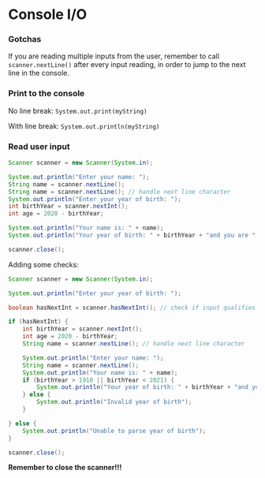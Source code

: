 # Console I/O


### Gotchas
If you are reading multiple inputs from the user, remember to call `scanner.nextLine()` after every input reading, in order to jump to the next line in the console.

### Print to the console
No line break:
`System.out.print(myString)`

With line break:
`System.out.println(myString)`

### Read user input
```java
Scanner scanner = new Scanner(System.in);

System.out.println("Enter your name: ");
String name = scanner.nextLine();
String name = scanner.nextLine(); // handle next line character
System.out.println("Enter your year of birth: ");
int birthYear = scanner.nextInt();
int age = 2020 - birthYear;

System.out.println("Your name is: " + name);
System.out.println("Your year of birth: " + birthYear + "and you are " + age + "years old");

scanner.close();
```
Adding some checks:
```java
Scanner scanner = new Scanner(System.in);

System.out.println("Enter your year of birth: ");

boolean hasNextInt = scanner.hasNextInt(); // check if input qualifies as an int

if (hasNextInt) {
	int birthYear = scanner.nextInt();
	int age = 2020 - birthYear;
	String name = scanner.nextLine(); // handle next line character

	System.out.println("Enter your name: ");
	String name = scanner.nextLine();
	System.out.println("Your name is: " + name);
	if (birthYear > 1910 || birthYear < 2021) {
		System.out.println("Your year of birth: " + birthYear + "and you are " + age + "years old");
	} else {
		System.out.println("Invalid year of birth");
	}

} else {
	System.out.println("Unable to parse year of birth");
}

scanner.close();
```
**Remember to close the scanner!!!**